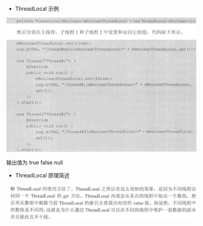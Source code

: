 #

- ThreadLocal 示例

![](.images\ThreadLocal示例.png)

输出值为 true false null
- ThreadLocal 原理简述

![](.images\ThreadLocal.png)